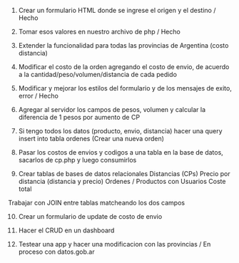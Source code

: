 1. Crear un formulario HTML donde se ingrese el origen y el destino / Hecho

2. Tomar esos valores en nuestro archivo de php / Hecho

3. Extender la funcionalidad para todas las provincias de Argentina (costo distancia)

4. Modificar el costo de la orden agregando el costo de envio, de acuerdo a la cantidad/peso/volumen/distancia de cada pedido

5. Modificar y mejorar los estilos del formulario y de los mensajes de exito, error / Hecho

6. Agregar al servidor los campos de pesos, volumen y calcular la diferencia de 1 pesos por aumento de CP

7. Si tengo todos los datos (producto, envio, distancia) hacer una query insert into tabla ordenes (Crear una nueva orden)

8. Pasar los costos de envios y codigos a una tabla en la base de datos, sacarlos de cp.php y luego consumirlos

9. Crear tablas de bases de datos relacionales
   Distancias (CPs)
   Precio por distancia (distancia y precio)
   Ordenes / Productos con Usuarios
   Coste total

Trabajar con JOIN entre tablas matcheando los dos campos

10. Crear un formulario de update de costo de envio

11. Hacer el CRUD en un dashboard

12. Testear una app y hacer una modificacion con las provincias / En proceso con datos.gob.ar
